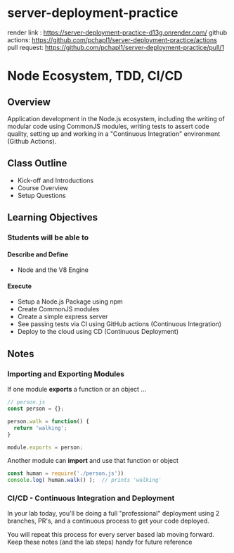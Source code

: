 # server-deployment-practice

render link : https://server-deployment-practice-d13g.onrender.com/
github actions: https://github.com/pchapl1/server-deployment-practice/actions
pull request: https://github.com/pchapl1/server-deployment-practice/pull/1

# Node Ecosystem, TDD, CI/CD

## Overview

Application development in the Node.js ecosystem, including the writing of modular code using CommonJS modules, writing tests to assert code quality, setting up and working in a "Continuous Integration"  environment (Github Actions).

## Class Outline

- Kick-off and Introductions
- Course Overview
- Setup Questions

## Learning Objectives

### Students will be able to

#### Describe and Define

- Node and the V8 Engine

#### Execute

- Setup a Node.js Package using npm
- Create CommonJS modules
- Create a simple express server
- See passing tests via CI using GitHub actions (Continuous Integration)
- Deploy to the cloud using CD (Continuous Deployment)

## Notes

### Importing and Exporting Modules

If one module **exports** a function or an object ...

```javascript
// person.js
const person = {};

person.walk = function() {
  return 'walking';
}

module.exports = person;
```

Another module can **import** and use that function or object

```javascript
const human = require('./person.js'))
console.log( human.walk() );  // prints 'walking'
```

### CI/CD - Continuous Integration and Deployment

In your lab today, you'll be doing a full "professional" deployment using 2 branches, PR's, and a continuous process to get your code deployed.

You will repeat this process for every server based lab moving forward. Keep these notes (and the lab steps) handy for future reference
